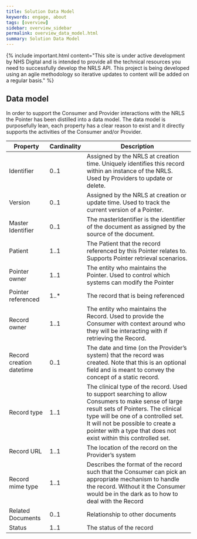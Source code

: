 ```yaml
---
title: Solution Data Model
keywords: engage, about
tags: [overview]
sidebar: overview_sidebar
permalink: overview_data_model.html
summary: Solution Data Model
---
```


{% include important.html content="This site is under active development by NHS Digital and is intended to provide all the technical resources you need to successfully develop the NRLS API. This project is being developed using an agile methodology so iterative updates to content will be added on a regular basis." %}


## Data model ##

In order to support the Consumer and Provider interactions with the NRLS the Pointer has been distilled into a data model. The data model is purposefully lean, each property has a clear reason to exist and it directly supports the activities of the Consumer and/or Provider.


| Property | Cardinality | Description | 
|-----------|----------------|------------|
|Identifier|0..1|Assigned by the NRLS at creation time. Uniquely identifies this record within an instance of the NRLS. Used by Providers to update or delete.|
|Version |0..1|Assigned by the NRLS at creation or update time. Used to track the current version of a Pointer.|
|Master Identifier|0..1|The masterIdentifier is the identifier of the document as assigned by the source of the document.|
|Patient|1..1|The Patient that the record referenced by this Pointer relates to. Supports Pointer retrieval scenarios.|
|Pointer owner|1..1|The entity who maintains the Pointer. Used to control which systems can modify the Pointer|
|Pointer referenced|1..*|The record that is being referenced|
|Record owner|1..1|The entity who maintains the Record. Used to provide the Consumer with context around who they will be interacting with if retrieving the Record.|
|Record creation datetime|0..1|The date and time (on the Provider’s system) that the record was created. Note that this is an optional field and is meant to convey the concept of a static record.|
|Record type|1..1|The clinical type of the record. Used to support searching to allow Consumers to make sense of large result sets of Pointers. The clinical type will be one of a controlled set. It will not be possible to create a pointer with a type that does not exist within this controlled set.|
|Record URL|1..1|The location of the record on the Provider’s system|
|Record mime type|1..1|Describes the format of the record such that the Consumer can pick an appropriate mechanism to handle the record. Without it the Consumer would be in the dark as to how to deal with the Record|
|Related Documents|0..1|Relationship to other documents|
|Status|1..1|The status of the record|

<!--|Master identifier|0..1|identifier as assigned by the source of the record. This identifier is specific to this version of the record. This unique identifier may be used elsewhere to identify this version of the record.|-->


<!--
|Record retrieval mode|1..1|Whether or not this Pointer facilitates direct or indirect Record retrieval. Used to give the Consumer a cue as to what following the Pointer will return.|-->